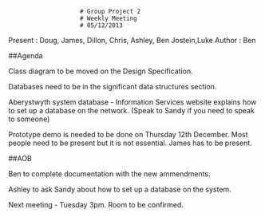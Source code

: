 			
						# Group Project 2
						# Weekly Meeting
						# 05/12/2013
						

Present : Doug, James, Dillon, Chris, Ashley, Ben Jostein,Luke
Author : Ben

##Agenda

Class diagram to be moved on the Design Specification.

Databases need to be in the significant data structures section.

Aberystwyth system database - Information Services website explains how to set
up a database on the network. (Speak to Sandy if you need to speak to someone)

Prototype demo is needed to be done on Thursday 12th December. Most people
need to be present but it is not essential. James has to be present.

##AOB

Ben to complete documentation with the new ammendments.

Ashley to ask Sandy about how to set up a database on the system.


Next meeting - Tuesday 3pm. Room to be confirmed.
